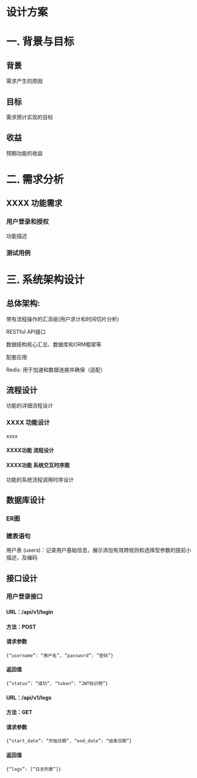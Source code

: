 # 设计方案

# 一. 背景与目标
## 背景
需求产生的原因
## 目标
需求预计实现的目标
## 收益
预期功能的收益
# 二. 需求分析

## XXXX 功能需求

### 用户登录和授权

功能描述

### 测试用例

# 三. 系统架构设计

## 总体架构:

带有流程操作的汇添层(用户求计和时间切片分析)

RESTful API接口

数据结构核心汇总、数据库和ORM框架等

配套应用

Redis: 用于加速和数据连接并确保（适配）

## 流程设计
功能的详细流程设计
### XXXX 功能设计
xxxx

#### XXXX功能 流程设计

#### XXXX功能 系统交互时序图
功能的系统流程调用时序设计

## 数据库设计

### ER图

### 建表语句

用户表 (users)：记录用户基础信息，展示添加有效跨规则和选择型参数的提前小描述，及编码


## 接口设计

### 用户登录接口

#### URL：/api/v1/login

#### 方法：POST

#### 请求参数
    {“username”: “用户名”, “password”: “密码”}

#### 返回值
    {“status”: “成功”, “token”: “JWT标识例”}

#### URL：/api/v1/logs
#### 方法：GET
#### 请求参数
    {“start_date”: “开始日期”, “end_date”: “结束日期”}

#### 返回值
    {“logs”: [“日志列表”]}


